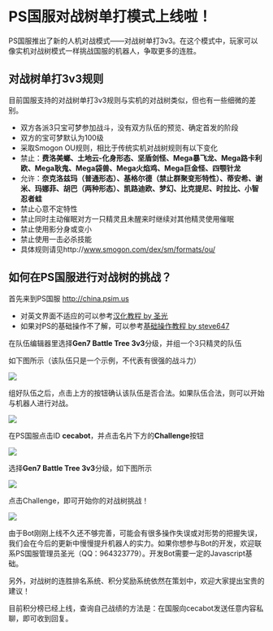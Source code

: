 # PS国服对战树单打模式上线啦！

PS国服推出了新的人机对战模式——对战树单打3v3。在这个模式中，玩家可以像实机对战树模式一样挑战国服的机器人，争取更多的连胜。

## 对战树单打3v3规则

目前国服支持的对战树单打3v3规则与实机的对战树类似，但也有一些细微的差别。

- 双方各派3只宝可梦参加战斗，没有双方队伍的预览、确定首发的阶段
- 双方的宝可梦默认为100级
- 采取Smogon OU规则，相比于传统实机对战树规则有以下变化
- 禁止：**费洛美螂、土地云-化身形态、坚盾剑怪、Mega暴飞龙、Mega路卡利欧、Mega耿鬼、Mega袋兽、Mega火焰鸡、Mega巨金怪、四颚针龙**
- 允许：**奈克洛兹玛（普通形态）、基格尔德（禁止群聚变形特性）、蒂安希、谢米、玛娜菲、胡巴（两种形态）、凯路迪欧、梦幻、比克提尼、时拉比、小智忍者蛙**
- 禁止心意不定特性
- 禁止同时主动催眠对方一只精灵且未醒来时继续对其他精灵使用催眠
- 禁止使用影分身或变小
- 禁止使用一击必杀技能
- 具体规则请见http://www.smogon.com/dex/sm/formats/ou/


## 如何在PS国服进行对战树的挑战？

首先来到PS国服 http://china.psim.us 
- 对英文界面不适应的可以参考[汉化教程 by 圣光](https://github.com/kirliavc/blog/blob/master/pschina_trans.md)
- 如果对PS的基础操作不了解，可以参考[基础操作教程 by steve647](https://tieba.baidu.com/p/3212103101)

在队伍编辑器里选择**Gen7 Battle Tree 3v3**分级，并组一个3只精灵的队伍

如下图所示（该队伍只是一个示例，不代表有很强的战斗力）

![](https://i.imgur.com/jru95aG.jpg)

组好队伍之后，点击上方的按钮确认该队伍是否合法。如果队伍合法，则可以开始与机器人进行对战。

![](https://i.imgur.com/cvk27lk.jpg)

在PS国服点击ID **cecabot**，并点击名片下方的**Challenge**按钮

![](https://i.imgur.com/idyKQnJ.jpg)

选择**Gen7 Battle Tree 3v3**分级，如下图所示

![](https://i.imgur.com/sOIO3rH.jpg)

点击Challenge，即可开始你的对战树挑战！

![](https://i.imgur.com/nVTRaA9.jpg)

由于Bot刚刚上线不久还不够完善，可能会有很多操作失误或对形势的把握失误，我们会在今后的更新中慢慢提升机器人的实力。如果你想参与Bot的开发，欢迎联系PS国服管理员圣光（QQ：964323779）。开发Bot需要一定的Javascript基础。

另外，对战树的连胜排名系统、积分奖励系统依然在策划中，欢迎大家提出宝贵的建议！

目前积分榜已经上线，查询自己战绩的方法是：在国服向cecabot发送任意内容私聊，即可收到回复。
